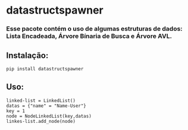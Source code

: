 datastructspawner
=================

### Esse pacote contém o uso de algumas estruturas de dados: Lista Encadeada, Árvore Bínaria de Busca e Árvore AVL.

## Instalação:

`pip install datastructspawner`

## Uso:

```
linked-list = LinkedList()
datas = {"name" = "Name-User"}
key = 1
node = NodeLinkedList(key,datas)
linkes-list.add_node(node)
```